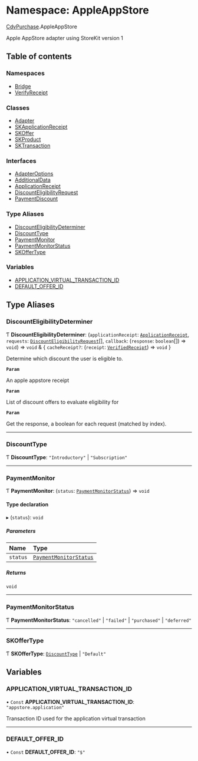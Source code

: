# Namespace: AppleAppStore

[CdvPurchase](CdvPurchase.md).AppleAppStore

Apple AppStore adapter using StoreKit version 1

## Table of contents

### Namespaces

- [Bridge](CdvPurchase.AppleAppStore.Bridge.md)
- [VerifyReceipt](CdvPurchase.AppleAppStore.VerifyReceipt.md)

### Classes

- [Adapter](../classes/CdvPurchase.AppleAppStore.Adapter.md)
- [SKApplicationReceipt](../classes/CdvPurchase.AppleAppStore.SKApplicationReceipt.md)
- [SKOffer](../classes/CdvPurchase.AppleAppStore.SKOffer.md)
- [SKProduct](../classes/CdvPurchase.AppleAppStore.SKProduct.md)
- [SKTransaction](../classes/CdvPurchase.AppleAppStore.SKTransaction.md)

### Interfaces

- [AdapterOptions](../interfaces/CdvPurchase.AppleAppStore.AdapterOptions.md)
- [AdditionalData](../interfaces/CdvPurchase.AppleAppStore.AdditionalData.md)
- [ApplicationReceipt](../interfaces/CdvPurchase.AppleAppStore.ApplicationReceipt.md)
- [DiscountEligibilityRequest](../interfaces/CdvPurchase.AppleAppStore.DiscountEligibilityRequest.md)
- [PaymentDiscount](../interfaces/CdvPurchase.AppleAppStore.PaymentDiscount.md)

### Type Aliases

- [DiscountEligibilityDeterminer](CdvPurchase.AppleAppStore.md#discounteligibilitydeterminer)
- [DiscountType](CdvPurchase.AppleAppStore.md#discounttype)
- [PaymentMonitor](CdvPurchase.AppleAppStore.md#paymentmonitor)
- [PaymentMonitorStatus](CdvPurchase.AppleAppStore.md#paymentmonitorstatus)
- [SKOfferType](CdvPurchase.AppleAppStore.md#skoffertype)

### Variables

- [APPLICATION\_VIRTUAL\_TRANSACTION\_ID](CdvPurchase.AppleAppStore.md#application_virtual_transaction_id)
- [DEFAULT\_OFFER\_ID](CdvPurchase.AppleAppStore.md#default_offer_id)

## Type Aliases

### DiscountEligibilityDeterminer

Ƭ **DiscountEligibilityDeterminer**: (`applicationReceipt`: [`ApplicationReceipt`](../interfaces/CdvPurchase.AppleAppStore.ApplicationReceipt.md), `requests`: [`DiscountEligibilityRequest`](../interfaces/CdvPurchase.AppleAppStore.DiscountEligibilityRequest.md)[], `callback`: (`response`: `boolean`[]) => `void`) => `void` & \{ `cacheReceipt?`: (`receipt`: [`VerifiedReceipt`](../classes/CdvPurchase.VerifiedReceipt.md)) => `void`  }

Determine which discount the user is eligible to.

**`Param`**

An apple appstore receipt

**`Param`**

List of discount offers to evaluate eligibility for

**`Param`**

Get the response, a boolean for each request (matched by index).

___

### DiscountType

Ƭ **DiscountType**: ``"Introductory"`` \| ``"Subscription"``

___

### PaymentMonitor

Ƭ **PaymentMonitor**: (`status`: [`PaymentMonitorStatus`](CdvPurchase.AppleAppStore.md#paymentmonitorstatus)) => `void`

#### Type declaration

▸ (`status`): `void`

##### Parameters

| Name | Type |
| :------ | :------ |
| `status` | [`PaymentMonitorStatus`](CdvPurchase.AppleAppStore.md#paymentmonitorstatus) |

##### Returns

`void`

___

### PaymentMonitorStatus

Ƭ **PaymentMonitorStatus**: ``"cancelled"`` \| ``"failed"`` \| ``"purchased"`` \| ``"deferred"``

___

### SKOfferType

Ƭ **SKOfferType**: [`DiscountType`](CdvPurchase.AppleAppStore.md#discounttype) \| ``"Default"``

## Variables

### APPLICATION\_VIRTUAL\_TRANSACTION\_ID

• `Const` **APPLICATION\_VIRTUAL\_TRANSACTION\_ID**: ``"appstore.application"``

Transaction ID used for the application virtual transaction

___

### DEFAULT\_OFFER\_ID

• `Const` **DEFAULT\_OFFER\_ID**: ``"$"``
